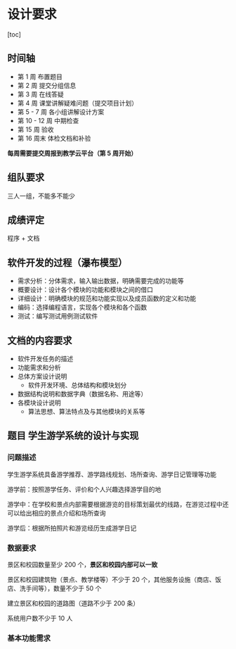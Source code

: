 # 设计要求
[toc]

## 时间轴
- 第 1 周  布置题目
- 第 2 周  提交分组信息
- 第 3 周  在线答疑
- 第 4 周  课堂讲解疑难问题（提交项目计划）
- 第 5 - 7 周  各小组讲解设计方案
- 第 10 - 12 周  中期检查
- 第 15 周  验收
- 第 16 周末  体检文档和补验

**每周需要提交周报到教学云平台（第 5 周开始）**

## 组队要求

三人一组，不能多不能少

## 成绩评定

程序 + 文档

## 软件开发的过程（瀑布模型）

- 需求分析：分体需求，输入输出数据，明确需要完成的功能等
- 概要设计：设计各个模块的功能和模块之间的借口
- 详细设计：明确模块的规范和功能实现以及成员函数的定义和功能
- 编码：选择编程语言，实现各个模块和各个函数
- 测试：编写测试用例测试软件

## 文档的内容要求

- 软件开发任务的描述
- 功能需求和分析
- 总体方案设计说明
    - 软件开发环境、总体结构和模块划分
- 数据结构说明和数据字典（数据名称、用途等）
- 各模块设计说明
    - 算法思想、算法特点及与其他模块的关系等

## 题目 学生游学系统的设计与实现

### 问题描述

学生游学系统具备游学推荐、游学路线规划、场所查询、游学日记管理等功能

游学前：按照游学任务、评价和个人兴趣选择游学目的地

游学中：在学校和景点内部需要根据游览的目标策划最优的线路，在游览过程中还可以给出相应的景点介绍和场所查询

游学后：根据所拍照片和游览经历生成游学日记

### 数据要求
景区和校园数量至少 200 个，**景区和校园内部可以一致**

景区和校园建筑物（景点、教学楼等）不少于 20 个，其他服务设施（商店、饭店、洗手间等），数量不少于 50 个

建立景区和校园的道路图（道路不少于 200 条）

系统用户数不少于 10 人

### 基本功能需求
